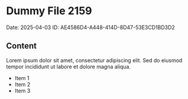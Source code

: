 # Dummy File 2159

Date: 2025-04-03
ID: AE4586D4-A448-414D-8D47-53E3CD1BD3D2

## Content

Lorem ipsum dolor sit amet, consectetur adipiscing elit.
Sed do eiusmod tempor incididunt ut labore et dolore magna aliqua.

* Item 1
* Item 2
* Item 3


